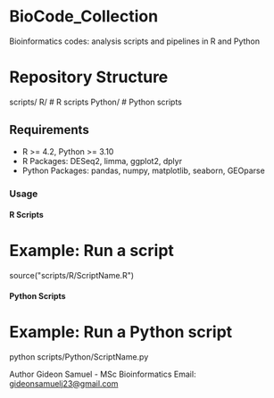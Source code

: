 # BioCode_Collection
Bioinformatics codes: analysis scripts and pipelines in R and Python

# Repository Structure
scripts/
R/ # R scripts
Python/ # Python scripts

## Requirements
- R >= 4.2, Python >= 3.10  
- R Packages: DESeq2, limma, ggplot2, dplyr 
- Python Packages: pandas, numpy, matplotlib, seaborn, GEOparse  

### Usage
#### R Scripts

# Example: Run a script
source("scripts/R/ScriptName.R")

#### Python Scripts
# Example: Run a Python script
python scripts/Python/ScriptName.py

Author
Gideon Samuel - MSc Bioinformatics
Email: gideonsamuelj23@gmail.com
